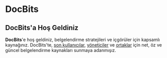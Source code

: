 # DocBits

## DocBits'a Hoş Geldiniz

**DocBits**'e hoş geldiniz, belgelendirme stratejileri ve içgörüler için kapsamlı kaynağınız. DocBits'te, [son kullanıcılar](<README (1).md>), [yöneticiler](admin-section/) ve [ortaklar](partner-section.md) için net, öz ve güncel belgelendirme kaynakları sunmaya adanmışız.
